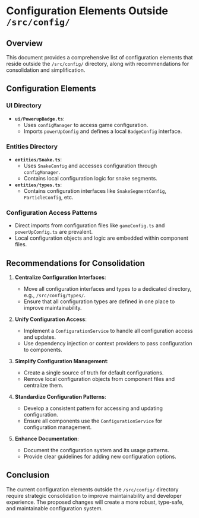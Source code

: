 # Configuration Elements Outside `/src/config/`

## Overview
This document provides a comprehensive list of configuration elements that reside outside the `/src/config/` directory, along with recommendations for consolidation and simplification.

## Configuration Elements

### UI Directory
- **`ui/PowerupBadge.ts`**:
  - Uses `configManager` to access game configuration.
  - Imports `powerUpConfig` and defines a local `BadgeConfig` interface.

### Entities Directory
- **`entities/Snake.ts`**:
  - Uses `SnakeConfig` and accesses configuration through `configManager`.
  - Contains local configuration logic for snake segments.
- **`entities/types.ts`**:
  - Contains configuration interfaces like `SnakeSegmentConfig`, `ParticleConfig`, etc.

### Configuration Access Patterns
- Direct imports from configuration files like `gameConfig.ts` and `powerUpConfig.ts` are prevalent.
- Local configuration objects and logic are embedded within component files.

## Recommendations for Consolidation

1. **Centralize Configuration Interfaces**:
   - Move all configuration interfaces and types to a dedicated directory, e.g., `/src/config/types/`.
   - Ensure that all configuration types are defined in one place to improve maintainability.

2. **Unify Configuration Access**:
   - Implement a `ConfigurationService` to handle all configuration access and updates.
   - Use dependency injection or context providers to pass configuration to components.

3. **Simplify Configuration Management**:
   - Create a single source of truth for default configurations.
   - Remove local configuration objects from component files and centralize them.

4. **Standardize Configuration Patterns**:
   - Develop a consistent pattern for accessing and updating configuration.
   - Ensure all components use the `ConfigurationService` for configuration management.

5. **Enhance Documentation**:
   - Document the configuration system and its usage patterns.
   - Provide clear guidelines for adding new configuration options.

## Conclusion
The current configuration elements outside the `/src/config/` directory require strategic consolidation to improve maintainability and developer experience. The proposed changes will create a more robust, type-safe, and maintainable configuration system.
